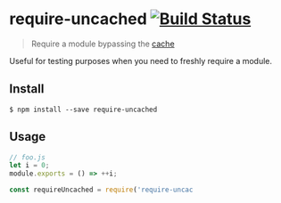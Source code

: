 # require-uncached [![Build Status](https://travis-ci.org/sindresorhus/require-uncached.svg?branch=master)](https://travis-ci.org/sindresorhus/require-uncached)

> Require a module bypassing the [cache](https://nodejs.org/api/modules.html#modules_caching)

Useful for testing purposes when you need to freshly require a module.


## Install

```
$ npm install --save require-uncached
```


## Usage

```js
// foo.js
let i = 0;
module.exports = () => ++i;
```

```js
const requireUncached = require('require-uncac